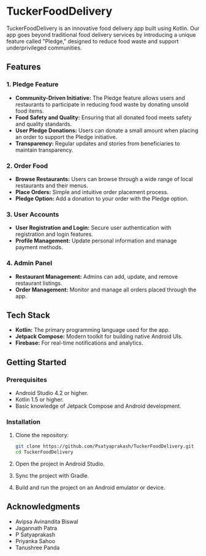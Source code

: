 # TuckerFoodDelivery

TuckerFoodDelivery is an innovative food delivery app built using Kotlin. Our app goes beyond traditional food delivery services by introducing a unique feature called "Pledge," designed to reduce food waste and support underprivileged communities.

## Features

### 1. **Pledge Feature**
   - **Community-Driven Initiative:** The Pledge feature allows users and restaurants to participate in reducing food waste by donating unsold food items.
   - **Food Safety and Quality:** Ensuring that all donated food meets safety and quality standards.
   - **User Pledge Donations:** Users can donate a small amount when placing an order to support the Pledge initiative.
   - **Transparency:** Regular updates and stories from beneficiaries to maintain transparency.

### 2. **Order Food**
   - **Browse Restaurants:** Users can browse through a wide range of local restaurants and their menus.
   - **Place Orders:** Simple and intuitive order placement process.
   - **Pledge Option:** Add a donation to your order with the Pledge option.

### 3. **User Accounts**
   - **User Registration and Login:** Secure user authentication with registration and login features.
   - **Profile Management:** Update personal information and manage payment methods.

### 4. **Admin Panel**
   - **Restaurant Management:** Admins can add, update, and remove restaurant listings.
   - **Order Management:** Monitor and manage all orders placed through the app.

## Tech Stack

- **Kotlin:** The primary programming language used for the app.
- **Jetpack Compose:** Modern toolkit for building native Android UIs.
- **Firebase:**  For real-time notifications and analytics.

## Getting Started

### Prerequisites

- Android Studio 4.2 or higher.
- Kotlin 1.5 or higher.
- Basic knowledge of Jetpack Compose and Android development.

### Installation

1. Clone the repository:

   ```bash
   git clone https://github.com/Psatyaprakash/TuckerFoodDelivery.git
   cd TuckerFoodDelivery
   ```

2. Open the project in Android Studio.

3. Sync the project with Gradle.

4. Build and run the project on an Android emulator or device.

## Acknowledgments
- Avipsa Avinandita Biswal
- Jagannath Patra
- P Satyaprakash
- Priyanka Sahoo
- Tanushree Panda

